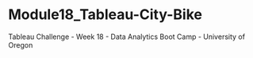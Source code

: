 # Module18_Tableau-City-Bike
Tableau Challenge - Week 18 - Data Analytics Boot Camp - University of Oregon
